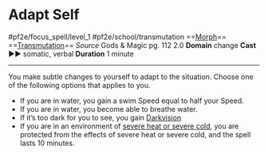 # Adapt Self
#pf2e/focus_spell/level_1 #pf2e/school/transmutation 
==[Morph](Morph.md)== ==[Transmutation](Transmutation.md)==
*Source* Gods & Magic pg. 112 2.0
**Domain** change
**Cast** ►► somatic, verbal
**Duration** 1 minute

---
You make subtle changes to yourself to adapt to the situation. Choose one of the following options that applies to you.
- If you are in water, you gain a swim Speed equal to half your Speed.
- If you are in water, you become able to breathe water.
- If it’s too dark for you to see, you gain [Darkvision](Mechanics/Bestiary/Abilities/Darkvision.md)
- If you are in an environment of [severe heat or severe cold](Temperature.md), you are protected from the effects of severe heat or severe cold, and the spell lasts 10 minutes.